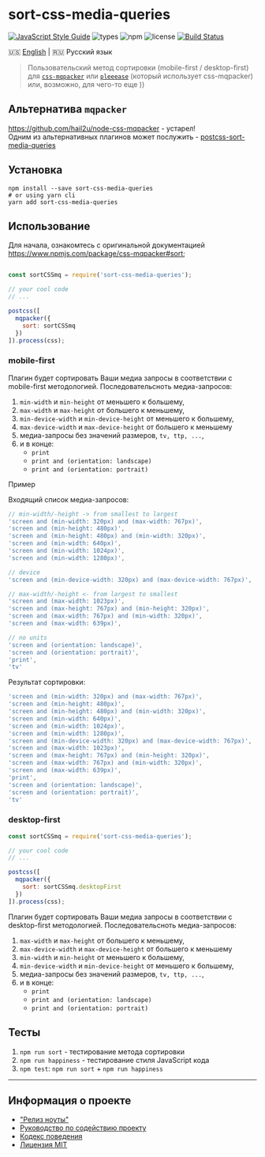 # sort-css-media-queries

[![JavaScript Style Guide](https://img.shields.io/badge/code_style-standard-brightgreen.svg)](https://standardjs.com)
![types](https://img.shields.io/badge/types-TypeScript-blue)
![npm](https://img.shields.io/badge/node-6.3.0-yellow.svg)
![license](https://img.shields.io/badge/License-MIT-orange.svg)
[![Build Status](https://travis-ci.org/dutchenkoOleg/sort-css-media-queries.svg?branch=master)](https://travis-ci.org/dutchenkoOleg/sort-css-media-queries)


:us: [English](./README.md)
|
:ru: Русский язык

> Пользовательский метод сортировки (mobile-first / desktop-first) для [`css-mqpacker`](https://www.npmjs.com/package/css-mqpacker) или [`pleeease`](https://www.npmjs.com/package/pleeease) (который использует css-mqpacker) или, возможно, для чего-то еще ))

## Альтернатива `mqpacker`

https://github.com/hail2u/node-css-mqpacker - устарел!  
Одним из альтернативных плагинов может послужить - [postcss-sort-media-queries](https://github.com/solversgroup/postcss-sort-media-queries)


## Установка

```shell
npm install --save sort-css-media-queries
# or using yarn cli
yarn add sort-css-media-queries
```

## Использование

Для начала, ознакомтесь с оригинальной документацией https://www.npmjs.com/package/css-mqpacker#sort;

```js

const sortCSSmq = require('sort-css-media-queries');

// your cool code
// ...

postcss([
  mqpacker({
    sort: sortCSSmq
  })
]).process(css);

```

### mobile-first

Плагин будет сортировать Ваши медиа запросы в соответствии с mobile-first методологией. Последовательсноть медиа-запросов:

1. `min-width` и `min-height`  от меньшего к большему,
1. `max-width` и `max-height` от большего к меньшему,
1. `min-device-width` и `min-device-height`  от меньшего к большему,
1. `max-device-width` и `max-device-height` от большего к меньшему
1. медиа-запросы без значений размеров, `tv, ttp, ...`,
1. и в конце:
	- `print`
	- `print and (orientation: landscape)`
	- `print and (orientation: portrait)`

Пример

Входящий список медиа-запросов:

```js
// min-width/-height -> from smallest to largest
'screen and (min-width: 320px) and (max-width: 767px)',
'screen and (min-height: 480px)',
'screen and (min-height: 480px) and (min-width: 320px)',
'screen and (min-width: 640px)',
'screen and (min-width: 1024px)',
'screen and (min-width: 1280px)',

// device
'screen and (min-device-width: 320px) and (max-device-width: 767px)',

// max-width/-height <- from largest to smallest
'screen and (max-width: 1023px)',
'screen and (max-height: 767px) and (min-height: 320px)',
'screen and (max-width: 767px) and (min-width: 320px)',
'screen and (max-width: 639px)',

// no units
'screen and (orientation: landscape)',
'screen and (orientation: portrait)',
'print',
'tv'
```

Результат сортировки:

```js
'screen and (min-width: 320px) and (max-width: 767px)',
'screen and (min-height: 480px)',
'screen and (min-height: 480px) and (min-width: 320px)',
'screen and (min-width: 640px)',
'screen and (min-width: 1024px)',
'screen and (min-width: 1280px)',
'screen and (min-device-width: 320px) and (max-device-width: 767px)',
'screen and (max-width: 1023px)',
'screen and (max-height: 767px) and (min-height: 320px)',
'screen and (max-width: 767px) and (min-width: 320px)',
'screen and (max-width: 639px)',
'print',
'screen and (orientation: landscape)',
'screen and (orientation: portrait)',
'tv'
```

### desktop-first

```js
const sortCSSmq = require('sort-css-media-queries');

// your cool code
// ...

postcss([
  mqpacker({
    sort: sortCSSmq.desktopFirst
  })
]).process(css);

```

Плагин будет сортировать Ваши медиа запросы в соответствии с desktop-first методологией. Последовательсноть медиа-запросов:

1. `max-width` и `max-height` от большего к меньшему,
1. `max-device-width` и `max-device-height` от большего к меньшему
1. `min-width` и `min-height`  от меньшего к большему,
1. `min-device-width` и `min-device-height`  от меньшего к большему,
1. медиа-запросы без значений размеров, `tv, ttp, ...`,
1. и в конце:
	- `print`
	- `print and (orientation: landscape)`
	- `print and (orientation: portrait)`


## Тесты

1. `npm run sort` - тестирование метода сортировки
1. `npm run happiness` - тестирование стиля JavaScript кода
1. `npm test`: `npm run sort` + `npm run happiness`

---

## Информация о проекте

* ["Релиз ноуты"](https://github.com/dutchenkoOleg/sort-css-media-queries/releases)
* [Руководство по содействию проекту](./CONTRIBUTING-RU.md)
* [Кодекс поведения](./CODE_OF_CONDUCT-RU.md)
* [Лицензия MIT](./LICENSE)
